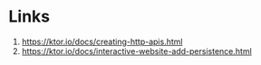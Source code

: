 # Links 
1. https://ktor.io/docs/creating-http-apis.html
2. https://ktor.io/docs/interactive-website-add-persistence.html